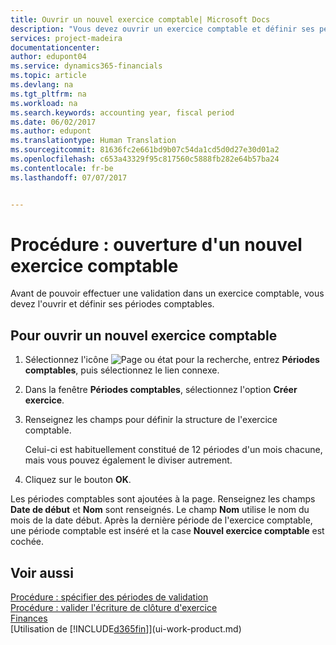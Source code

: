 ```yaml
---
title: Ouvrir un nouvel exercice comptable| Microsoft Docs
description: "Vous devez ouvrir un exercice comptable et définir ses périodes comptables avant de pouvoir y effectuer une validation."
services: project-madeira
documentationcenter: 
author: edupont04
ms.service: dynamics365-financials
ms.topic: article
ms.devlang: na
ms.tgt_pltfrm: na
ms.workload: na
ms.search.keywords: accounting year, fiscal period
ms.date: 06/02/2017
ms.author: edupont
ms.translationtype: Human Translation
ms.sourcegitcommit: 81636fc2e661bd9b07c54da1cd5d0d27e30d01a2
ms.openlocfilehash: c653a43329f95c817560c5888fb282e64b57ba24
ms.contentlocale: fr-be
ms.lasthandoff: 07/07/2017


---
```

# <a name="how-to-open-a-new-fiscal-year"></a>Procédure : ouverture d'un nouvel exercice comptable
Avant de pouvoir effectuer une validation dans un exercice comptable, vous devez l'ouvrir et définir ses périodes comptables.

## <a name="to-open-a-new-fiscal-year"></a>Pour ouvrir un nouvel exercice comptable
1. Sélectionnez l'icône ![Page ou état pour la recherche](media/ui-search/search_small.png "Page ou état pour la recherche"), entrez **Périodes comptables**, puis sélectionnez le lien connexe.
2. Dans la fenêtre **Périodes comptables**, sélectionnez l'option **Créer exercice**.
3. Renseignez les champs pour définir la structure de l'exercice comptable.

    Celui-ci est habituellement constitué de 12 périodes d'un mois chacune, mais vous pouvez également le diviser autrement.
4. Cliquez sur le bouton **OK**.

Les périodes comptables sont ajoutées à la page. Renseignez les champs **Date de début** et **Nom** sont renseignés. Le champ **Nom** utilise le nom du mois de la date début. Après la dernière période de l'exercice comptable, une période comptable est inséré et la case **Nouvel exercice comptable** est cochée.

## <a name="see-also"></a>Voir aussi
[Procédure : spécifier des périodes de validation](finance-how-specify-posting-periods.md)  
[Procédure : valider l'écriture de clôture d'exercice](year-how-post-year-end-close-entry.md)  
[Finances](finance.md)  
[Utilisation de [!INCLUDE[d365fin](includes/d365fin_md.md)]](ui-work-product.md)

